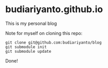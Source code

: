 # budiariyanto.github.io

This is my personal blog

Note for myself on cloning this repo:

```
git clone git@github.com:budiariyanto/blog
git submodule init
git submodule update
```

Done!
